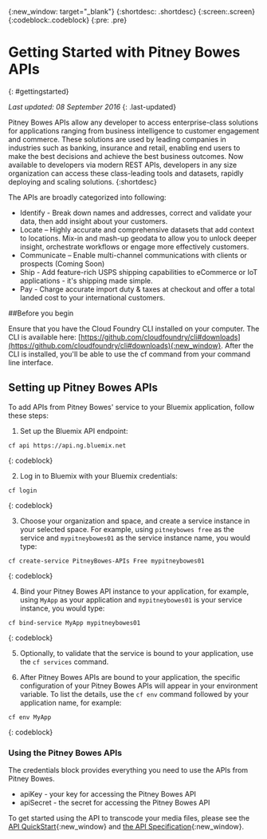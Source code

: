 {:new_window: target="_blank"}
{:shortdesc: .shortdesc}
{:screen:.screen}
{:codeblock:.codeblock}
{:pre: .pre}


# Getting Started with Pitney Bowes APIs
{: #gettingstarted}

*Last updated: 08 September 2016*
{: .last-updated}

Pitney Bowes APIs allow any developer to access enterprise-class solutions for applications ranging from business intelligence to customer engagement and commerce. These solutions are used by leading companies in industries such as banking, insurance and retail, enabling end users to make the best decisions and achieve the best business outcomes. Now available to developers via modern REST APIs, developers in any size organization can access these class-leading tools and datasets, rapidly deploying and scaling solutions.
{:shortdesc}

The APIs are broadly categorized into following:
* Identify - Break down names and addresses, correct and validate your data, then add insight about your customers.
* Locate – Highly accurate and comprehensive datasets that add context to locations. Mix-in and mash-up geodata to allow you to unlock deeper insight, orchestrate workflows or engage more effectively customers.
* Communicate – Enable multi-channel communications with clients or prospects (Coming Soon)
* Ship - Add feature-rich USPS shipping capabilities to eCommerce or IoT applications - it's shipping made simple.
* Pay - Charge accurate import duty & taxes at checkout and offer a total landed cost to your international customers.

##Before you begin

Ensure that you have the Cloud Foundry CLI installed on your computer. The CLI is available here: [https://github.com/cloudfoundry/cli#downloads](https://github.com/cloudfoundry/cli#downloads){:new_window}. After the CLI is installed, you'll be able to use the cf command from your command line interface.

## Setting up Pitney Bowes APIs

To add APIs from Pitney Bowes' service to your Bluemix application, follow these steps:

1. Set up the Bluemix API endpoint:

  ```
  cf api https://api.ng.bluemix.net
  ```
  {: codeblock}
  
2. Log in to Bluemix with your Bluemix credentials:

  ```
  cf login
  ```
  {: codeblock}
  
3. Choose your organization and space, and create a service instance in your selected space. For example, using `pitneybowes free` as the service and `mypitneybowes01` as the service instance name, you would type:

  ```
  cf create-service PitneyBowes-APIs Free mypitneybowes01
  ```
  {: codeblock}
  
4. Bind your Pitney Bowes API instance to your application, for example, using `MyApp` as your application and `mypitneybowes01` is your service instance, you would type:

  ```
  cf bind-service MyApp mypitneybowes01
  ```
  {: codeblock}
  
5. Optionally, to validate that the service is bound to your application, use the `cf services` command. 

6. After Pitney Bowes APIs are bound to your application, the specific configuration of your Pitney Bowes APIs will appear in your environment variable. To list the details, use the `cf env` command followed by your application name, for example:
  ```
  cf env MyApp
  ```
  {: codeblock}
  
### Using the Pitney Bowes APIs

The credentials block provides everything you need to use the APIs from Pitney Bowes.
* apiKey - your key for accessing the Pitney Bowes API
* apiSecret - the secret for accessing the Pitney Bowes API

To get started using the API to transcode your media files, please see the [API QuickStart](https://developer2.pitneybowes.com/docs/location-intelligence/v1/en/index.html#Getting%20Started/getting_started.html){:new_window} and [the API Specification](https://developer2.pitneybowes.com/docs/location-intelligence/v1/en/index.html#Product%20Overview/apis.html){:new_window}.
